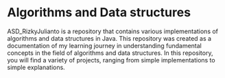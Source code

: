 
# Algorithms and Data structures
ASD_RizkyJulianto is a repository that contains various implementations of algorithms and data structures in Java. This repository was created as a documentation of my learning journey in understanding fundamental concepts in the field of algorithms and data structures. In this repository, you will find a variety of projects, ranging from simple implementations to simple explanations.

